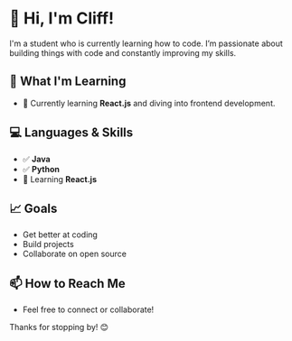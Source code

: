 # 👋 Hi, I'm Cliff!

I'm a student who is currently learning how to code. I’m passionate about building things with code and constantly improving my skills.

## 🧠 What I'm Learning
- 🌱 Currently learning **React.js** and diving into frontend development.

## 💻 Languages & Skills
- ✅ **Java**
- ✅ **Python**
- 🔄 Learning **React.js**

## 📈 Goals
- Get better at coding
- Build projects
- Collaborate on open source

## 📫 How to Reach Me
- Feel free to connect or collaborate!

Thanks for stopping by! 😊
